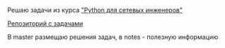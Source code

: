 Решаю задачи из курса ["Python для сетевых инженеров"](https://pyneng.readthedocs.io/ru/latest/contents.html)

[Репозиторий с задачами](https://github.com/natenka/pyneng-examples-exercises/)

В master размещаю решения задач, в notes - полезную информацию
